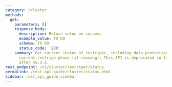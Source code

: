 ```yaml
---
category: /cluster
methods:
  get:
    parameters: []
    response_body:
      description: Return value on success
      example_value: TO DO
      schema: TO DO
      status_code: '200'
    summary: Get current status of restriper, including data protection status and
      current restripe phase (if running). This API is deprecated in favor of /v1/cluster/protection/restriper/status
      after v5.3.4.
rest_endpoint: /v1/cluster/restriper/status
permalink: /rest-api-guide/cluster/status.html
sidebar: rest_api_guide_sidebar
---
```

